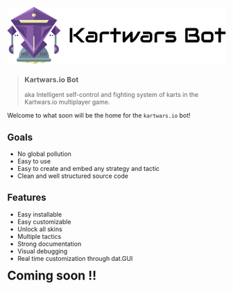 ![Logo](./images/logo.png)

> ### Kartwars.io Bot
> aka Intelligent self-control and fighting system of karts in the Kartwars.io multiplayer game.

Welcome to what soon will be the home for the `kartwars.io` bot!

## Goals

* No global pollution
* Easy to use
* Easy to create and embed any strategy and tactic
* Clean and well structured source code

## Features

* Easy installable
* Easy customizable
* Unlock all skins
* Multiple tactics
* Strong documentation
* Visual debugging
* Real time customization through dat.GUI

<b style="font-size: 2em">Coming soon !!</b>
